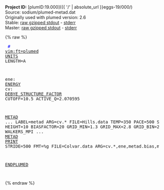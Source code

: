 **Project ID:** [plumID:19.000]({{ '/' | absolute_url }}eggs-19/000/)  
Source: sodium/plumed-metad.dat  
Originally used with plumed version: 2.6  
Stable: [raw gzipped stdout](plumed-metad.dat.plumed.stdout.txt.gz) - [stderr](plumed-metad.dat.plumed.stderr)  
Master: [raw gzipped stdout](plumed-metad.dat.plumed_master.stdout.txt.gz) - [stderr](plumed-metad.dat.plumed_master.stderr)  

{% raw %}<pre>
<span style="color:blue"># <a href="https://plumed.github.io/doc-master/user-doc/html/_vim_syntax.html">vim:ft=plumed</a></span>
<a href="https://plumed.github.io/doc-master/user-doc/html/_u_n_i_t_s.html">UNITS</a> LENGTH=A

ene: <a href="https://plumed.github.io/doc-master/user-doc/html/_e_n_e_r_g_y.html">ENERGY</a>
cv: <a href="https://plumed.github.io/doc-master/user-doc/html/_d_e_b_y_e__s_t_r_u_c_t_u_r_e__f_a_c_t_o_r.html">DEBYE_STRUCTURE_FACTOR</a> CUTOFF=10.5 ACTIVE_Q=2.070595

<a href="https://plumed.github.io/doc-master/user-doc/html/_m_e_t_a_d.html">METAD</a> ...
  LABEL=metad
  ARG=cv.*
  FILE=Hills.data
  TEMP=350
  PACE=500
  SIGMA=0.02
  HEIGHT=10
  BIASFACTOR=20
  GRID_MIN=1.3
  GRID_MAX=2.8
  GRID_BIN=200
  CALC_RCT
  WALKERS_MPI
... <a href="https://plumed.github.io/doc-master/user-doc/html/_m_e_t_a_d.html">METAD</a>
<a href="https://plumed.github.io/doc-master/user-doc/html/_p_r_i_n_t.html">PRINT</a> STRIDE=500  FMT=%g FILE=Colvar.data ARG=cv.*,ene,metad.bias,metad.rct

<a href="https://plumed.github.io/doc-master/user-doc/html/_e_n_d_p_l_u_m_e_d.html">ENDPLUMED</a>
<span style="color:blue"></span>
</pre>{% endraw %}

